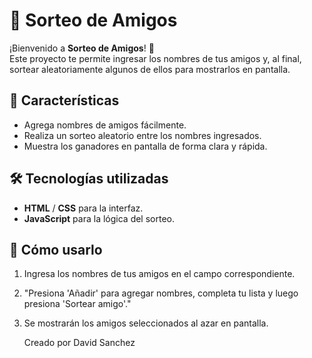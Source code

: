 # 🎲 Sorteo de Amigos

¡Bienvenido a **Sorteo de Amigos**! 🎉  
Este proyecto te permite ingresar los nombres de tus amigos y, al final, sortear aleatoriamente algunos de ellos para mostrarlos en pantalla.

## 🚀 Características

- Agrega nombres de amigos fácilmente.
- Realiza un sorteo aleatorio entre los nombres ingresados.
- Muestra los ganadores en pantalla de forma clara y rápida.

## 🛠️ Tecnologías utilizadas

- **HTML** / **CSS** para la interfaz.
- **JavaScript** para la lógica del sorteo.

## 🎯 Cómo usarlo

1. Ingresa los nombres de tus amigos en el campo correspondiente.
2. "Presiona 'Añadir' para agregar nombres, completa tu lista y luego presiona 'Sortear amigo'."
3. Se mostrarán los amigos seleccionados al azar en pantalla.

   Creado por David Sanchez
